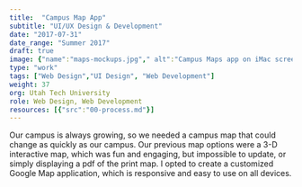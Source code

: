 ```yaml
---
title:  "Campus Map App"
subtitle: "UI/UX Design & Development"
date: "2017-07-31"
date_range: "Summer 2017"
draft: true
image: {"name":"maps-mockups.jpg"," alt":"Campus Maps app on iMac screens"}
type: "work"
tags: ["Web Design","UI Design", "Web Development"]
weight: 37
org: Utah Tech University
role: Web Design, Web Development
resources: [{"src":"00-process.md"}]
---
```

Our campus is always growing, so we needed a campus map that could change as quickly as our campus. Our previous map options were a 3-D interactive map, which was fun and engaging, but impossible to update, or simply displaying a pdf of the print map. I opted to create a customized Google Map application, which is responsive and easy to use on all devices.